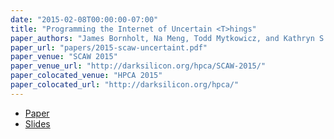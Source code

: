```yaml
---
date: "2015-02-08T00:00:00-07:00"
title: "Programming the Internet of Uncertain <T>hings"
paper_authors: "James Bornholt, Na Meng, Todd Mytkowicz, and Kathryn S. McKinley"
paper_url: "papers/2015-scaw-uncertaint.pdf"
paper_venue: "SCAW 2015"
paper_venue_url: "http://darksilicon.org/hpca/SCAW-2015/"
paper_colocated_venue: "HPCA 2015"
paper_colocated_url: "http://darksilicon.org/hpca/"
---
```


* [Paper](papers/2015-scaw-uncertaint.pdf)
* [Slides](papers/2015-scaw-uncertaint.slides.pdf)
